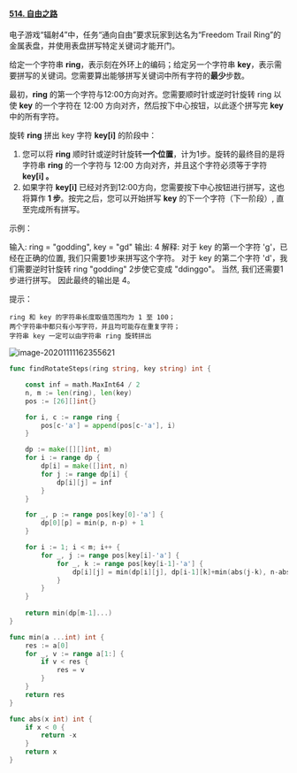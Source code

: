 #### [514. 自由之路](https://leetcode-cn.com/problems/freedom-trail/)

电子游戏“辐射4”中，任务“通向自由”要求玩家到达名为“Freedom Trail Ring”的金属表盘，并使用表盘拼写特定关键词才能开门。

给定一个字符串 **ring**，表示刻在外环上的编码；给定另一个字符串 **key**，表示需要拼写的关键词。您需要算出能够拼写关键词中所有字符的**最少**步数。

最初，**ring** 的第一个字符与12:00方向对齐。您需要顺时针或逆时针旋转 ring 以使 **key** 的一个字符在 12:00 方向对齐，然后按下中心按钮，以此逐个拼写完 **key** 中的所有字符。

旋转 **ring** 拼出 key 字符 **key[i]** 的阶段中：

1. 您可以将 **ring** 顺时针或逆时针旋转**一个位置**，计为1步。旋转的最终目的是将字符串 **ring** 的一个字符与 12:00 方向对齐，并且这个字符必须等于字符 **key[i] 。**
2. 如果字符 **key[i]** 已经对齐到12:00方向，您需要按下中心按钮进行拼写，这也将算作 **1 步**。按完之后，您可以开始拼写 **key** 的下一个字符（下一阶段）, 直至完成所有拼写。

示例：

 

输入: ring = "godding", key = "gd"
输出: 4
解释:
 对于 key 的第一个字符 'g'，已经在正确的位置, 我们只需要1步来拼写这个字符。 
 对于 key 的第二个字符 'd'，我们需要逆时针旋转 ring "godding" 2步使它变成 "ddinggo"。
 当然, 我们还需要1步进行拼写。
 因此最终的输出是 4。

提示：

    ring 和 key 的字符串长度取值范围均为 1 至 100；
    两个字符串中都只有小写字符，并且均可能存在重复字符；
    字符串 key 一定可以由字符串 ring 旋转拼出

![image-20201111162355621](C:\Users\mars\Documents\keepCoding\leetCodingSon\image-20201111162355621.png)

```go
func findRotateSteps(ring string, key string) int {

    const inf = math.MaxInt64 / 2
    n, m := len(ring), len(key)
    pos := [26][]int{}

    for i, c := range ring {
        pos[c-'a'] = append(pos[c-'a'], i)
    }

    dp := make([][]int, m)
    for i := range dp {
        dp[i] = make([]int, n)
        for j := range dp[i] {
            dp[i][j] = inf
        }
    }

    for _, p := range pos[key[0]-'a'] {
        dp[0][p] = min(p, n-p) + 1
    }

    for i := 1; i < m; i++ {
        for _, j := range pos[key[i]-'a'] {
            for _, k := range pos[key[i-1]-'a'] {
                dp[i][j] = min(dp[i][j], dp[i-1][k]+min(abs(j-k), n-abs(j-k))+1)
            }
        }
    }
    
    return min(dp[m-1]...)
}

func min(a ...int) int {
    res := a[0]
    for _, v := range a[1:] {
        if v < res {
            res = v
        }
    }
    return res
}

func abs(x int) int {
    if x < 0 {
        return -x
    }
    return x
}


```

